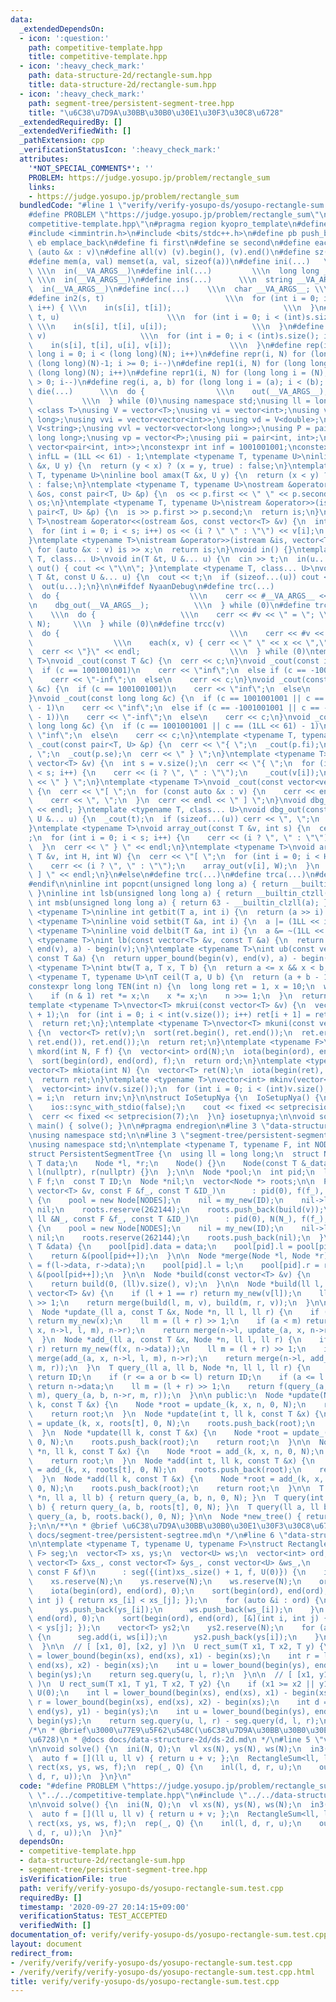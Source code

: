 ```yaml
---
data:
  _extendedDependsOn:
  - icon: ':question:'
    path: competitive-template.hpp
    title: competitive-template.hpp
  - icon: ':heavy_check_mark:'
    path: data-structure-2d/rectangle-sum.hpp
    title: data-structure-2d/rectangle-sum.hpp
  - icon: ':heavy_check_mark:'
    path: segment-tree/persistent-segment-tree.hpp
    title: "\u6C38\u7D9A\u30BB\u30B0\u30E1\u30F3\u30C8\u6728"
  _extendedRequiredBy: []
  _extendedVerifiedWith: []
  _pathExtension: cpp
  _verificationStatusIcon: ':heavy_check_mark:'
  attributes:
    '*NOT_SPECIAL_COMMENTS*': ''
    PROBLEM: https://judge.yosupo.jp/problem/rectangle_sum
    links:
    - https://judge.yosupo.jp/problem/rectangle_sum
  bundledCode: "#line 1 \"verify/verify-yosupo-ds/yosupo-rectangle-sum.test.cpp\"\n\
    #define PROBLEM \"https://judge.yosupo.jp/problem/rectangle_sum\"\n\n#line 1 \"\
    competitive-template.hpp\"\n#pragma region kyopro_template\n#define Nyaan_template\n\
    #include <immintrin.h>\n#include <bits/stdc++.h>\n#define pb push_back\n#define\
    \ eb emplace_back\n#define fi first\n#define se second\n#define each(x, v) for\
    \ (auto &x : v)\n#define all(v) (v).begin(), (v).end()\n#define sz(v) ((int)(v).size())\n\
    #define mem(a, val) memset(a, val, sizeof(a))\n#define ini(...)   \\\n  int __VA_ARGS__;\
    \ \\\n  in(__VA_ARGS__)\n#define inl(...)         \\\n  long long __VA_ARGS__;\
    \ \\\n  in(__VA_ARGS__)\n#define ins(...)      \\\n  string __VA_ARGS__; \\\n\
    \  in(__VA_ARGS__)\n#define inc(...)    \\\n  char __VA_ARGS__; \\\n  in(__VA_ARGS__)\n\
    #define in2(s, t)                           \\\n  for (int i = 0; i < (int)s.size();\
    \ i++) { \\\n    in(s[i], t[i]);                         \\\n  }\n#define in3(s,\
    \ t, u)                        \\\n  for (int i = 0; i < (int)s.size(); i++) {\
    \ \\\n    in(s[i], t[i], u[i]);                   \\\n  }\n#define in4(s, t, u,\
    \ v)                     \\\n  for (int i = 0; i < (int)s.size(); i++) { \\\n\
    \    in(s[i], t[i], u[i], v[i]);             \\\n  }\n#define rep(i, N) for (long\
    \ long i = 0; i < (long long)(N); i++)\n#define repr(i, N) for (long long i =\
    \ (long long)(N)-1; i >= 0; i--)\n#define rep1(i, N) for (long long i = 1; i <=\
    \ (long long)(N); i++)\n#define repr1(i, N) for (long long i = (N); (long long)(i)\
    \ > 0; i--)\n#define reg(i, a, b) for (long long i = (a); i < (b); i++)\n#define\
    \ die(...)      \\\n  do {                \\\n    out(__VA_ARGS__); \\\n    return;\
    \           \\\n  } while (0)\nusing namespace std;\nusing ll = long long;\ntemplate\
    \ <class T>\nusing V = vector<T>;\nusing vi = vector<int>;\nusing vl = vector<long\
    \ long>;\nusing vvi = vector<vector<int>>;\nusing vd = V<double>;\nusing vs =\
    \ V<string>;\nusing vvl = vector<vector<long long>>;\nusing P = pair<long long,\
    \ long long>;\nusing vp = vector<P>;\nusing pii = pair<int, int>;\nusing vpi =\
    \ vector<pair<int, int>>;\nconstexpr int inf = 1001001001;\nconstexpr long long\
    \ infLL = (1LL << 61) - 1;\ntemplate <typename T, typename U>\ninline bool amin(T\
    \ &x, U y) {\n  return (y < x) ? (x = y, true) : false;\n}\ntemplate <typename\
    \ T, typename U>\ninline bool amax(T &x, U y) {\n  return (x < y) ? (x = y, true)\
    \ : false;\n}\ntemplate <typename T, typename U>\nostream &operator<<(ostream\
    \ &os, const pair<T, U> &p) {\n  os << p.first << \" \" << p.second;\n  return\
    \ os;\n}\ntemplate <typename T, typename U>\nistream &operator>>(istream &is,\
    \ pair<T, U> &p) {\n  is >> p.first >> p.second;\n  return is;\n}\ntemplate <typename\
    \ T>\nostream &operator<<(ostream &os, const vector<T> &v) {\n  int s = (int)v.size();\n\
    \  for (int i = 0; i < s; i++) os << (i ? \" \" : \"\") << v[i];\n  return os;\n\
    }\ntemplate <typename T>\nistream &operator>>(istream &is, vector<T> &v) {\n \
    \ for (auto &x : v) is >> x;\n  return is;\n}\nvoid in() {}\ntemplate <typename\
    \ T, class... U>\nvoid in(T &t, U &... u) {\n  cin >> t;\n  in(u...);\n}\nvoid\
    \ out() { cout << \"\\n\"; }\ntemplate <typename T, class... U>\nvoid out(const\
    \ T &t, const U &... u) {\n  cout << t;\n  if (sizeof...(u)) cout << \" \";\n\
    \  out(u...);\n}\n\n#ifdef NyaanDebug\n#define trc(...)                   \\\n\
    \  do {                             \\\n    cerr << #__VA_ARGS__ << \" = \"; \\\
    \n    dbg_out(__VA_ARGS__);          \\\n  } while (0)\n#define trca(v, N)   \
    \    \\\n  do {                   \\\n    cerr << #v << \" = \"; \\\n    array_out(v,\
    \ N);     \\\n  } while (0)\n#define trcc(v)                             \\\n\
    \  do {                                      \\\n    cerr << #v << \" = {\"; \
    \                  \\\n    each(x, v) { cerr << \" \" << x << \",\"; } \\\n  \
    \  cerr << \"}\" << endl;                    \\\n  } while (0)\ntemplate <typename\
    \ T>\nvoid _cout(const T &c) {\n  cerr << c;\n}\nvoid _cout(const int &c) {\n\
    \  if (c == 1001001001)\n    cerr << \"inf\";\n  else if (c == -1001001001)\n\
    \    cerr << \"-inf\";\n  else\n    cerr << c;\n}\nvoid _cout(const unsigned int\
    \ &c) {\n  if (c == 1001001001)\n    cerr << \"inf\";\n  else\n    cerr << c;\n\
    }\nvoid _cout(const long long &c) {\n  if (c == 1001001001 || c == (1LL << 61)\
    \ - 1)\n    cerr << \"inf\";\n  else if (c == -1001001001 || c == -((1LL << 61)\
    \ - 1))\n    cerr << \"-inf\";\n  else\n    cerr << c;\n}\nvoid _cout(const unsigned\
    \ long long &c) {\n  if (c == 1001001001 || c == (1LL << 61) - 1)\n    cerr <<\
    \ \"inf\";\n  else\n    cerr << c;\n}\ntemplate <typename T, typename U>\nvoid\
    \ _cout(const pair<T, U> &p) {\n  cerr << \"{ \";\n  _cout(p.fi);\n  cerr << \"\
    , \";\n  _cout(p.se);\n  cerr << \" } \";\n}\ntemplate <typename T>\nvoid _cout(const\
    \ vector<T> &v) {\n  int s = v.size();\n  cerr << \"{ \";\n  for (int i = 0; i\
    \ < s; i++) {\n    cerr << (i ? \", \" : \"\");\n    _cout(v[i]);\n  }\n  cerr\
    \ << \" } \";\n}\ntemplate <typename T>\nvoid _cout(const vector<vector<T>> &v)\
    \ {\n  cerr << \"[ \";\n  for (const auto &x : v) {\n    cerr << endl;\n    _cout(x);\n\
    \    cerr << \", \";\n  }\n  cerr << endl << \" ] \";\n}\nvoid dbg_out() { cerr\
    \ << endl; }\ntemplate <typename T, class... U>\nvoid dbg_out(const T &t, const\
    \ U &... u) {\n  _cout(t);\n  if (sizeof...(u)) cerr << \", \";\n  dbg_out(u...);\n\
    }\ntemplate <typename T>\nvoid array_out(const T &v, int s) {\n  cerr << \"{ \"\
    ;\n  for (int i = 0; i < s; i++) {\n    cerr << (i ? \", \" : \"\");\n    _cout(v[i]);\n\
    \  }\n  cerr << \" } \" << endl;\n}\ntemplate <typename T>\nvoid array_out(const\
    \ T &v, int H, int W) {\n  cerr << \"[ \";\n  for (int i = 0; i < H; i++) {\n\
    \    cerr << (i ? \", \" : \"\");\n    array_out(v[i], W);\n  }\n  cerr << \"\
    \ ] \" << endl;\n}\n#else\n#define trc(...)\n#define trca(...)\n#define trcc(...)\n\
    #endif\n\ninline int popcnt(unsigned long long a) { return __builtin_popcountll(a);\
    \ }\ninline int lsb(unsigned long long a) { return __builtin_ctzll(a); }\ninline\
    \ int msb(unsigned long long a) { return 63 - __builtin_clzll(a); }\ntemplate\
    \ <typename T>\ninline int getbit(T a, int i) {\n  return (a >> i) & 1;\n}\ntemplate\
    \ <typename T>\ninline void setbit(T &a, int i) {\n  a |= (1LL << i);\n}\ntemplate\
    \ <typename T>\ninline void delbit(T &a, int i) {\n  a &= ~(1LL << i);\n}\ntemplate\
    \ <typename T>\nint lb(const vector<T> &v, const T &a) {\n  return lower_bound(begin(v),\
    \ end(v), a) - begin(v);\n}\ntemplate <typename T>\nint ub(const vector<T> &v,\
    \ const T &a) {\n  return upper_bound(begin(v), end(v), a) - begin(v);\n}\ntemplate\
    \ <typename T>\nint btw(T a, T x, T b) {\n  return a <= x && x < b;\n}\ntemplate\
    \ <typename T, typename U>\nT ceil(T a, U b) {\n  return (a + b - 1) / b;\n}\n\
    constexpr long long TEN(int n) {\n  long long ret = 1, x = 10;\n  while (n) {\n\
    \    if (n & 1) ret *= x;\n    x *= x;\n    n >>= 1;\n  }\n  return ret;\n}\n\
    template <typename T>\nvector<T> mkrui(const vector<T> &v) {\n  vector<T> ret(v.size()\
    \ + 1);\n  for (int i = 0; i < int(v.size()); i++) ret[i + 1] = ret[i] + v[i];\n\
    \  return ret;\n};\ntemplate <typename T>\nvector<T> mkuni(const vector<T> &v)\
    \ {\n  vector<T> ret(v);\n  sort(ret.begin(), ret.end());\n  ret.erase(unique(ret.begin(),\
    \ ret.end()), ret.end());\n  return ret;\n}\ntemplate <typename F>\nvector<int>\
    \ mkord(int N, F f) {\n  vector<int> ord(N);\n  iota(begin(ord), end(ord), 0);\n\
    \  sort(begin(ord), end(ord), f);\n  return ord;\n}\ntemplate <typename T = int>\n\
    vector<T> mkiota(int N) {\n  vector<T> ret(N);\n  iota(begin(ret), end(ret), 0);\n\
    \  return ret;\n}\ntemplate <typename T>\nvector<int> mkinv(vector<T> &v) {\n\
    \  vector<int> inv(v.size());\n  for (int i = 0; i < (int)v.size(); i++) inv[v[i]]\
    \ = i;\n  return inv;\n}\n\nstruct IoSetupNya {\n  IoSetupNya() {\n    cin.tie(nullptr);\n\
    \    ios::sync_with_stdio(false);\n    cout << fixed << setprecision(15);\n  \
    \  cerr << fixed << setprecision(7);\n  }\n} iosetupnya;\n\nvoid solve();\nint\
    \ main() { solve(); }\n\n#pragma endregion\n#line 3 \"data-structure-2d/rectangle-sum.hpp\"\
    \nusing namespace std;\n\n#line 3 \"segment-tree/persistent-segment-tree.hpp\"\
    \nusing namespace std;\n\ntemplate <typename T, typename F, int NODES = 20000000>\n\
    struct PersistentSegmentTree {\n  using ll = long long;\n  struct Node {\n   \
    \ T data;\n    Node *l, *r;\n    Node() {}\n    Node(const T &_data) : data(_data),\
    \ l(nullptr), r(nullptr) {}\n  };\n\n  Node *pool;\n  int pid;\n  ll N;\n  const\
    \ F f;\n  const T ID;\n  Node *nil;\n  vector<Node *> roots;\n\n  PersistentSegmentTree(const\
    \ vector<T> &v, const F &f_, const T &ID_)\n      : pid(0), f(f_), ID(ID_), nil(nullptr)\
    \ {\n    pool = new Node[NODES];\n    nil = my_new(ID);\n    nil->l = nil->r =\
    \ nil;\n    roots.reserve(262144);\n    roots.push_back(build(v));\n  }\n\n  PersistentSegmentTree(const\
    \ ll &N_, const F &f_, const T &ID_)\n      : pid(0), N(N_), f(f_), ID(ID_), nil(nullptr)\
    \ {\n    pool = new Node[NODES];\n    nil = my_new(ID);\n    nil->l = nil->r =\
    \ nil;\n    roots.reserve(262144);\n    roots.push_back(nil);\n  }\n\n  Node *my_new(const\
    \ T &data) {\n    pool[pid].data = data;\n    pool[pid].l = pool[pid].r = nil;\n\
    \    return &(pool[pid++]);\n  }\n\n  Node *merge(Node *l, Node *r) {\n    pool[pid].data\
    \ = f(l->data, r->data);\n    pool[pid].l = l;\n    pool[pid].r = r;\n    return\
    \ &(pool[pid++]);\n  }\n\n  Node *build(const vector<T> &v) {\n    N = (ll)v.size();\n\
    \    return build(0, (ll)v.size(), v);\n  }\n\n  Node *build(ll l, ll r, const\
    \ vector<T> &v) {\n    if (l + 1 == r) return my_new(v[l]);\n    ll m = (l + r)\
    \ >> 1;\n    return merge(build(l, m, v), build(m, r, v));\n  }\n\n private:\n\
    \  Node *update_(ll a, const T &x, Node *n, ll l, ll r) {\n    if (l + 1 == r)\
    \ return my_new(x);\n    ll m = (l + r) >> 1;\n    if (a < m) return merge(update_(a,\
    \ x, n->l, l, m), n->r);\n    return merge(n->l, update_(a, x, n->r, m, r));\n\
    \  }\n  Node *add_(ll a, const T &x, Node *n, ll l, ll r) {\n    if (l + 1 ==\
    \ r) return my_new(f(x, n->data));\n    ll m = (l + r) >> 1;\n    if (a < m) return\
    \ merge(add_(a, x, n->l, l, m), n->r);\n    return merge(n->l, add_(a, x, n->r,\
    \ m, r));\n  }\n  T query_(ll a, ll b, Node *n, ll l, ll r) {\n    if (n == nil)\
    \ return ID;\n    if (r <= a or b <= l) return ID;\n    if (a <= l and r <= b)\
    \ return n->data;\n    ll m = (l + r) >> 1;\n    return f(query_(a, b, n->l, l,\
    \ m), query_(a, b, n->r, m, r));\n  }\n\n public:\n  Node *update(Node *n, ll\
    \ k, const T &x) {\n    Node *root = update_(k, x, n, 0, N);\n    roots.push_back(root);\n\
    \    return root;\n  }\n  Node *update(int t, ll k, const T &x) {\n    Node *root\
    \ = update_(k, x, roots[t], 0, N);\n    roots.push_back(root);\n    return root;\n\
    \  }\n  Node *update(ll k, const T &x) {\n    Node *root = update_(k, x, roots.back(),\
    \ 0, N);\n    roots.push_back(root);\n    return root;\n  }\n\n  Node *add(Node\
    \ *n, ll k, const T &x) {\n    Node *root = add_(k, x, n, 0, N);\n    roots.push_back(root);\n\
    \    return root;\n  }\n  Node *add(int t, ll k, const T &x) {\n    Node *root\
    \ = add_(k, x, roots[t], 0, N);\n    roots.push_back(root);\n    return root;\n\
    \  }\n  Node *add(ll k, const T &x) {\n    Node *root = add_(k, x, roots.back(),\
    \ 0, N);\n    roots.push_back(root);\n    return root;\n  }\n\n  T query(Node\
    \ *n, ll a, ll b) { return query_(a, b, n, 0, N); }\n  T query(int t, ll a, ll\
    \ b) { return query_(a, b, roots[t], 0, N); }\n  T query(ll a, ll b) { return\
    \ query_(a, b, roots.back(), 0, N); }\n\n  Node *new_tree() { return nil; }\n\
    };\n\n/**\n * @brief \u6C38\u7D9A\u30BB\u30B0\u30E1\u30F3\u30C8\u6728\n * @docs\
    \ docs/segment-tree/persistent-segtree.md\n */\n#line 6 \"data-structure-2d/rectangle-sum.hpp\"\
    \n\ntemplate <typename T, typename U, typename F>\nstruct RectangleSum {\n  PersistentSegmentTree<U,\
    \ F> seg;\n  vector<T> xs, ys;\n  vector<U> ws;\n  vector<int> ord;\n\n  RectangleSum(const\
    \ vector<T> &xs_, const vector<T> &ys_, const vector<U> &ws_,\n              \
    \ const F &f)\n      : seg({(int)xs_.size() + 1, f, U(0)}) {\n    int N = xs_.size();\n\
    \    xs.reserve(N);\n    ys.reserve(N);\n    ws.reserve(N);\n    ord.resize(N);\n\
    \    iota(begin(ord), end(ord), 0);\n    sort(begin(ord), end(ord), [&](int i,\
    \ int j) { return xs_[i] < xs_[j]; });\n    for (auto &i : ord) {\n      xs.push_back(xs_[i]);\n\
    \      ys.push_back(ys_[i]);\n      ws.push_back(ws_[i]);\n    }\n    iota(begin(ord),\
    \ end(ord), 0);\n    sort(begin(ord), end(ord), [&](int i, int j) { return ys[i]\
    \ < ys[j]; });\n    vector<T> ys2;\n    ys2.reserve(N);\n    for (auto &i : ord)\
    \ {\n      seg.add(i, ws[i]);\n      ys2.push_back(ys[i]);\n    }\n    ys.swap(ys2);\n\
    \  }\n\n  // [ [x1, 0], [x2, y] )\n  U rect_sum(T x1, T x2, T y) {\n    int l\
    \ = lower_bound(begin(xs), end(xs), x1) - begin(xs);\n    int r = lower_bound(begin(xs),\
    \ end(xs), x2) - begin(xs);\n    int u = lower_bound(begin(ys), end(ys), y) -\
    \ begin(ys);\n    return seg.query(u, l, r);\n  }\n\n  // [ [x1, y1], [x2, y2]\
    \ )\n  U rect_sum(T x1, T y1, T x2, T y2) {\n    if (x1 >= x2 || y1 >= y2) return\
    \ U(0);\n    int l = lower_bound(begin(xs), end(xs), x1) - begin(xs);\n    int\
    \ r = lower_bound(begin(xs), end(xs), x2) - begin(xs);\n    int d = lower_bound(begin(ys),\
    \ end(ys), y1) - begin(ys);\n    int u = lower_bound(begin(ys), end(ys), y2) -\
    \ begin(ys);\n    return seg.query(u, l, r) - seg.query(d, l, r);\n  }\n};\n\n\
    /*\n * @brief\u3000\u77E9\u5F62\u548C(\u6C38\u7D9A\u30BB\u30B0\u30E1\u30F3\u30C8\
    \u6728)\n * @docs docs/data-structure-2d/ds-2d.md\n */\n#line 5 \"verify/verify-yosupo-ds/yosupo-rectangle-sum.test.cpp\"\
    \n\nvoid solve() {\n  ini(N, Q);\n  vl xs(N), ys(N), ws(N);\n  in3(xs, ys, ws);\n\
    \  auto f = [](ll u, ll v) { return u + v; };\n  RectangleSum<ll, ll, decltype(f)>\
    \ rect(xs, ys, ws, f);\n  rep(_, Q) {\n    inl(l, d, r, u);\n    out(rect.rect_sum(l,\
    \ d, r, u));\n  }\n}\n"
  code: "#define PROBLEM \"https://judge.yosupo.jp/problem/rectangle_sum\"\n\n#include\
    \ \"../../competitive-template.hpp\"\n#include \"../../data-structure-2d/rectangle-sum.hpp\"\
    \n\nvoid solve() {\n  ini(N, Q);\n  vl xs(N), ys(N), ws(N);\n  in3(xs, ys, ws);\n\
    \  auto f = [](ll u, ll v) { return u + v; };\n  RectangleSum<ll, ll, decltype(f)>\
    \ rect(xs, ys, ws, f);\n  rep(_, Q) {\n    inl(l, d, r, u);\n    out(rect.rect_sum(l,\
    \ d, r, u));\n  }\n}"
  dependsOn:
  - competitive-template.hpp
  - data-structure-2d/rectangle-sum.hpp
  - segment-tree/persistent-segment-tree.hpp
  isVerificationFile: true
  path: verify/verify-yosupo-ds/yosupo-rectangle-sum.test.cpp
  requiredBy: []
  timestamp: '2020-09-27 20:14:15+09:00'
  verificationStatus: TEST_ACCEPTED
  verifiedWith: []
documentation_of: verify/verify-yosupo-ds/yosupo-rectangle-sum.test.cpp
layout: document
redirect_from:
- /verify/verify/verify-yosupo-ds/yosupo-rectangle-sum.test.cpp
- /verify/verify/verify-yosupo-ds/yosupo-rectangle-sum.test.cpp.html
title: verify/verify-yosupo-ds/yosupo-rectangle-sum.test.cpp
---
```


